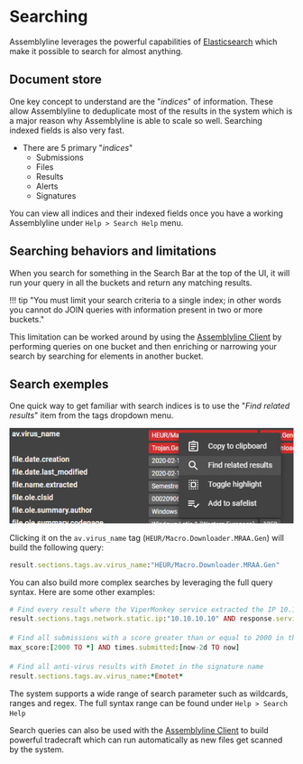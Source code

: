 # Searching

Assemblyline leverages the powerful capabilities of [Elasticsearch](https://www.elastic.co/) which make it possible to
search for almost anything.

## Document store

One key concept to understand are the "*indices*" of information. These allow Assemblyline to deduplicate most of the results
in the system which is a major reason why Assemblyline is able to scale so well. Searching indexed fields is also very fast.

- There are 5 primary "*indices*"
    - Submissions
    - Files
    - Results
    - Alerts
    - Signatures

You can view all indices and their indexed fields once you have a working Assemblyline under `Help > Search Help` menu.

## Searching behaviors and limitations

When you search for something in the Search Bar at the top of the UI, it will run your query in all the buckets and return any matching results.

!!! tip "You must limit your search criteria to a single index; in other words you cannot do JOIN queries with information present in two or more buckets."

This limitation can be worked around by using the [Assemblyline Client](../../integration/python/) by performing queries on one bucket and then enriching or narrowing your search by searching for elements in another bucket.

## Search exemples

One quick way to get familiar with search indices is to use the "*Find related results*" item from the tags dropdown menu.

![Searching](./images/magnifier.png)

Clicking it on the `av.virus_name` tag (`HEUR/Macro.Downloader.MRAA.Gen`) will build the following query:
```ruby
result.sections.tags.av.virus_name:"HEUR/Macro.Downloader.MRAA.Gen"
```

You can also build more complex searches by leveraging the full query syntax. Here are some other examples:
```ruby
# Find every result where the ViperMonkey service extracted the IP 10.10.10.10
result.sections.tags.network.static.ip:"10.10.10.10" AND response.service_name:ViperMonkey

# Find all submissions with a score greater than or equal to 2000 in the last two days
max_score:[2000 TO *] AND times.submitted:[now-2d TO now]

# Find all anti-virus results with Emotet in the signature name
result.sections.tags.av.virus_name:*Emotet*
```
The system supports a wide range of search parameter such as wildcards, ranges and regex. The full syntax range can be found under ```Help > Search Help```

Search queries can also be used with the [Assemblyline Client](../../integration/python) to build powerful tradecraft which can run automatically as new files get scanned by the system.
